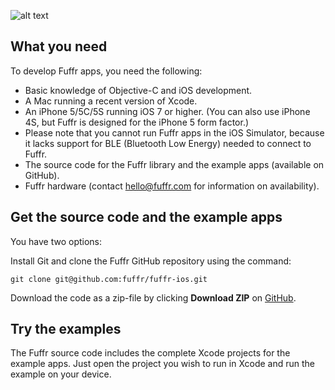 ![alt text](http://fuffr.com/wp-content/uploads/2014/06/Welcome-screen.jpg "Fuffr")
## What you need

To develop Fuffr apps, you need the following:

* Basic knowledge of Objective-C and iOS development.
* A Mac running a recent version of Xcode.
* An iPhone 5/5C/5S running iOS 7 or higher. (You can also use iPhone 4S, but Fuffr is designed for the iPhone 5 form factor.)
* Please note that you cannot run Fuffr apps in the iOS Simulator, because it lacks support for BLE (Bluetooth Low Energy) needed to connect to Fuffr.
* The source code for the Fuffr library and the example apps (available on GitHub).
* Fuffr hardware (contact hello@fuffr.com for information on availability).


## Get the source code and the example apps

You have two options:

Install Git and clone the Fuffr GitHub repository using the command:

    git clone git@github.com:fuffr/fuffr-ios.git

Download the code as a zip-file by clicking **Download ZIP** on [GitHub](https://github.com/fuffr/fuffr-ios).

## Try the examples

The Fuffr source code includes the complete Xcode projects for the example apps. Just open the project you wish to run in Xcode and run the example on your device.
